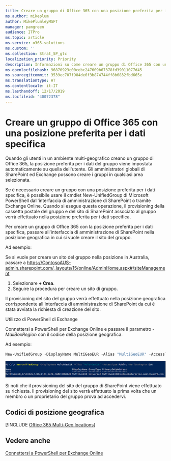```yaml
---
title: Creare un gruppo di Office 365 con una posizione preferita per i dati specifica
ms.author: mikeplum
author: MikePlumleyMSFT
manager: pamgreen
audience: ITPro
ms.topic: article
ms.service: o365-solutions
ms.custom: ''
ms.collection: Strat_SP_gtc
localization_priority: Priority
description: Informazioni su come creare un gruppo di Office 365 con una posizione preferita per i dati specifica in un ambiente multi-geografico.
ms.openlocfilehash: 96870923c00cebc247609b67378fd39011077d45
ms.sourcegitcommit: 3539ec707f984de6f3b874744ff8b6832fbd665e
ms.translationtype: HT
ms.contentlocale: it-IT
ms.lasthandoff: 12/17/2019
ms.locfileid: "40072378"
---
```

# <a name="create-an-office-365-group-with-a-specific-pdl"></a>Creare un gruppo di Office 365 con una posizione preferita per i dati specifica

Quando gli utenti in un ambiente multi-geografico creano un gruppo di Office 365, la posizione preferita per i dati del gruppo viene impostata automaticamente su quella dell'utente. Gli amministratori globali di SharePoint ed Exchange possono creare i gruppi in qualsiasi area selezionata. 

Se è necessario creare un gruppo con una posizione preferita per i dati specifica, è possibile usare il cmdlet New-UnifiedGroup di Microsoft PowerShell dall'interfaccia di amministrazione di SharePoint o tramite Exchange Online. Quando si esegue questa operazione, il provisioning della cassetta postale del gruppo e del sito di SharePoint associato al gruppo verrà effettuato nella posizione preferita per i dati specifica.

Per creare un gruppo di Office 365 con la posizione preferita per i dati specifica, passare all'interfaccia di amministrazione di SharePoint nella posizione geografica in cui si vuole creare il sito del gruppo.

Ad esempio:

Se si vuole per creare un sito del gruppo nella posizione in Australia, passare a https://ContosoAUS-admin.sharepoint.com/_layouts/15/online/AdminHome.aspx#/siteManagement

1. Selezionare **+ Crea**.
2. Seguire la procedura per creare un sito di gruppo.

Il provisioning del sito del gruppo verrà effettuato nella posizione geografica corrispondente all'interfaccia di amministrazione di SharePoint da cui è stata avviata la richiesta di creazione del sito. 

Utilizzo di PowerShell di Exchange 

Connettersi a PowerShell per Exchange Online e passare il parametro *-MailBoxRegion* con il codice della posizione geografica.

Ad esempio: 

```PowerShell
New-UnifiedGroup -DisplayName MultiGeoEUR -Alias "MultiGeoEUR" -AccessType Public -MailboxRegion EUR 
```

![Screenshot del cmdlet New-UnifiedGroup di PowerShell con la sintassi](media/multi-geo-new-group-with-pdl-powershell.png)

Si noti che il provisioning del sito del gruppo di SharePoint viene effettuato su richiesta. Il provisioning del sito verrà effettuato la prima volta che un membro o un proprietario del gruppo prova ad accedervi.

## <a name="geo-location-codes"></a>Codici di posizione geografica

[!INCLUDE [Office 365 Multi-Geo locations](includes/office-365-multi-geo-locations.md)]

## <a name="see-also"></a>Vedere anche

[Connettersi a PowerShell per Exchange Online](https://docs.microsoft.com/powershell/exchange/exchange-online/connect-to-exchange-online-powershell/connect-to-exchange-online-powershell)
